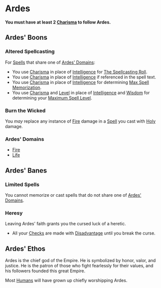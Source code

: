 # Ardes

**You must have at least 2 [Charisma](../../../../Player%20Characters/Chosen%20Statistics/Charisma.md) to follow Ardes.**

## Ardes' Boons

### Altered Spellcasting

For [Spells](../../../Spells.md) that share one of [Ardes' Domains](Ardes.md#Ardes'%20Domains):

* You use [Charisma](../../../../Player%20Characters/Chosen%20Statistics/Charisma.md) in place of [Intelligence](../../../../Player%20Characters/Chosen%20Statistics/Intelligence.md) for [The Spellcasting Roll](../../../Spellcasting.md#The%20Spellcasting%20Roll).
* You use [Charisma](../../../../Player%20Characters/Chosen%20Statistics/Charisma.md) in place of [Intelligence](../../../../Player%20Characters/Chosen%20Statistics/Intelligence.md) if referenced in the spell text.
* You use [Charisma](../../../../Player%20Characters/Chosen%20Statistics/Charisma.md) in place of [Intelligence](../../../../Player%20Characters/Chosen%20Statistics/Intelligence.md) for determining [Max Spell Memorization](../../../Spell%20Memorization.md).
* You use [Charisma](../../../../Player%20Characters/Chosen%20Statistics/Charisma.md) and [Level](../../../../Player%20Characters/Derived%20Statistics/Level.md) in place of [Intelligence](../../../../Player%20Characters/Chosen%20Statistics/Intelligence.md) and [Wisdom](../../../../Player%20Characters/Chosen%20Statistics/Wisdom.md) for determining your [Maximum Spell Level](../../../Spell%20Level.md#Max%20Spell%20Level).

### Burn the Wicked

You *may* replace any instance of [Fire](../../../Spell%20Domains/Fire.md) damage in a [Spell](../../../Spells.md) you cast with [Holy](../../../../Damage%20Types/Holy.md) damage.

### Ardes' Domains

* [Fire](../../../Spell%20Domains/Fire.md)
* [Life](../../../Spell%20Domains/Life.md)

## Ardes' Banes

### Limited Spells

You cannot memorize or cast spells that do not share one of [Ardes' Domains](Ardes.md#Ardes'%20Domains).

### Heresy

Leaving Ardes' faith grants you the cursed luck of a heretic.

* All your [Checks](../../../../Game%20Procedures/Check.md) are made with [Disadvantage](../../../../Game%20Procedures/Dice%20Rolls/Disadvantage.md) until you break the curse.

## Ardes' Ethos

Ardes is the chief god of the Empire. He is symbolized by honor, valor, and justice. He is the patron of those who fight fearlessly for their values, and his followers founded this great Empire.

Most [Humans](../../../../Player%20Characters/Ancenstries/Humans.md) will have grown up chiefly worshipping Ardes.
